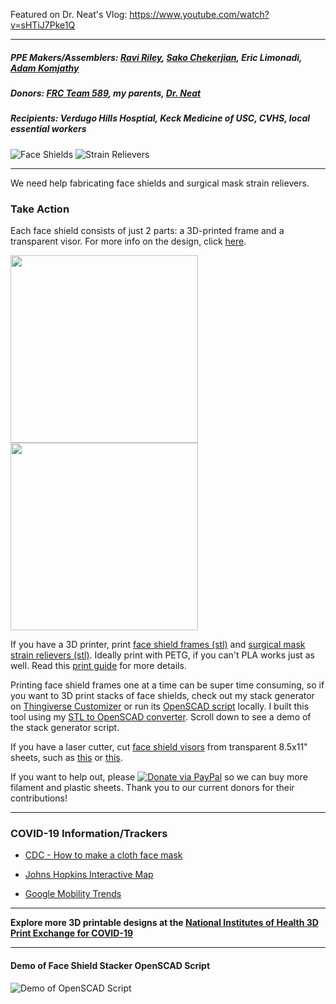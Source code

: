 Featured on Dr. Neat's Vlog: https://www.youtube.com/watch?v=sHTiJ7Pke1Q

---

##### PPE Makers/Assemblers: [Ravi Riley](https://github.com/raviriley), [Sako Chekerjian](https://github.com/sakorocco), Eric Limonadi, [Adam Komjathy](https://github.com/adamkomjathy)

##### Donors: [FRC Team 589](https://cvrobots.com), my parents, [Dr. Neat](http://www.drneato.com)

##### Recipients: Verdugo Hills Hosptial, Keck Medicine of USC, CVHS, local essential workers

![Face Shields](https://img.shields.io/badge/Face%20Shields-701-blue.svg) ![Strain Relievers](https://img.shields.io/badge/Strain%20Relievers-374-blue.svg)

---

We need help fabricating face shields and surgical mask strain relievers.

### **Take Action**

Each face shield consists of just 2 parts: a 3D-printed frame and a transparent visor. For more info on the design, click [here](https://3dverkstan.se/protective-visor/).

<div>
<a href="https://mk03dverkstanb4pk6hu.kinstacdn.com/wp-content/uploads/2020/04/liggande1.jpg">
<img src="https://mk03dverkstanb4pk6hu.kinstacdn.com/wp-content/uploads/2020/04/liggande1.jpg" width="300">
</a>
<a href="https://mk03dverkstanb4pk6hu.kinstacdn.com/wp-content/uploads/2020/04/printoh3.jpg">
<img src="https://mk03dverkstanb4pk6hu.kinstacdn.com/wp-content/uploads/2020/04/printoh3.jpg" width="300">
</a>
</div>

If you have a 3D printer, print [face shield frames (stl)](https://github.com/raviriley/PPE-for-COVID19/blob/master/Face%20Shield/Face%20Shield%20Frame.stl) and [surgical mask strain relievers (stl)](/surgical%20mask%20strap%20strain%20relief.stl). Ideally print with PETG, if you can't PLA works just as well.
Read this [print guide](https://3dverkstan.se/protective-visor/protective-visor-print-guide/) for more details.

Printing face shield frames one at a time can be super time consuming, so if you want to 3D print stacks of face shields, check out my stack generator on [Thingiverse Customizer](https://www.thingiverse.com/apps/customizer/run?thing_id=4311414) or run its [OpenSCAD script](https://github.com/raviriley/PPE-for-COVID19/tree/master/Face%20Shield/3D%20Printing%20Stacks/Customizable%20stack%20generator) locally. I built this tool using my [STL to OpenSCAD converter](https://github.com/raviriley/STL-to-OpenSCAD-Converter). Scroll down to see a demo of the stack generator script.

If you have a laser cutter, cut [face shield visors](/Face%20Shield/Templates%20%26%20Laser%20Cutting%20files) from transparent 8.5x11" sheets, such as [this](https://www.amazon.com/CFS-Products-Inches-Binding-Covers/dp/B07SB6ZKBD) or [this](https://www.amazon.com/Fellowes-Binding-Presentation-Covers-52089/dp/B0015ZVXIW/).

If you want to help out, please [![Donate via PayPal](https://img.shields.io/badge/PayPal-donate-green.svg?logo=paypal)](https://www.paypal.me/raviriley)
so we can buy more filament and plastic sheets. Thank you to our current donors for their contributions!

---

### COVID-19 Information/Trackers

- [CDC - How to make a cloth face mask](https://www.cdc.gov/coronavirus/2019-ncov/prevent-getting-sick/diy-cloth-face-coverings.html)

- [Johns Hopkins Interactive Map](https://coronavirus.jhu.edu/map.html)

- [Google Mobility Trends](https://www.google.com/covid19/mobility/)

---

**Explore more 3D printable designs at the [National Institutes of Health 3D Print Exchange for COVID-19](https://3dprint.nih.gov/collections/covid-19-response)**

---

#### Demo of Face Shield Stacker OpenSCAD Script

![Demo of OpenSCAD Script](https://github.com/raviriley/PPE-for-COVID19/blob/master/Face%20Shield/3D%20Printing%20Stacks/Customizable%20stack%20generator/demo.gif?raw=true)
